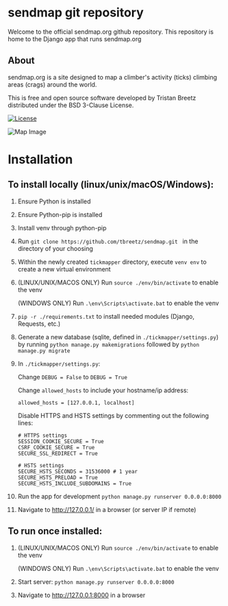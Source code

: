 # sendmap git repository

Welcome to the official sendmap.org github repository.
This repository is home to the Django app that runs sendmap.org


## About
sendmap.org is a site designed to map a climber's activity (ticks) climbing areas (crags) around the world.

This is free and open source software developed by Tristan Breetz distributed under the BSD 3-Clause License.

[![License](https://img.shields.io/badge/License-BSD_3--Clause-blue.svg)](https://opensource.org/licenses/BSD-3-Clause)

![Map Image](https://i.imgur.com/TBjL3Ku.png)

# Installation
## To install locally (linux/unix/macOS/Windows):
1. Ensure Python is installed
2. Ensure Python-pip is installed
3. Install venv through python-pip
4. Run ```git clone https://github.com/tbreetz/sendmap.git ``` in the directory of your choosing
5. Within the newly created ```tickmapper``` directory, execute ```venv env``` to create a new virtual environment
6. (LINUX/UNIX/MACOS ONLY) Run ```source ./env/bin/activate``` to enable the venv
   
   (WINDOWS ONLY) Run ```.\env\Scripts\activate.bat``` to enable the venv
7. ```pip -r ./requirements.txt``` to install needed modules (Django, Requests, etc.)
8. Generate a new database (sqlite, defined in ```./tickmapper/settings.py```) by running ```python manage.py makemigrations``` followed by ```python manage.py migrate```

9. In ```./tickmapper/settings.py```:

      Change ```DEBUG = False``` to ```DEBUG = True```
   
      Change ```allowed_hosts``` to include your hostname/ip address:
      ```
      allowed_hosts = [127.0.0.1, localhost]
      ```
      Disable HTTPS and HSTS settings by commenting out the following lines:
      ```
      # HTTPS settings
      SESSION_COOKIE_SECURE = True
      CSRF_COOKIE_SECURE = True
      SECURE_SSL_REDIRECT = True

      # HSTS settings
      SECURE_HSTS_SECONDS = 31536000 # 1 year
      SECURE_HSTS_PRELOAD = True
      SECURE_HSTS_INCLUDE_SUBDOMAINS = True
      ```
11. Run the app for development ```python manage.py runserver 0.0.0.0:8000```
12. Navigate to http://127.0.0.1/ in a browser (or server IP if remote)
    

## To run once installed:
1. (LINUX/UNIX/MACOS ONLY) Run ```source ./env/bin/activate``` to enable the venv
   
   (WINDOWS ONLY) Run ```.\env\Scripts\activate.bat``` to enable the venv
2. Start server: ```python manage.py runserver 0.0.0.0:8000```
3. Navigate to http://127.0.0.1:8000 in a browser
